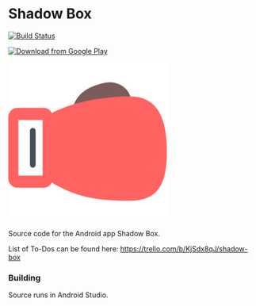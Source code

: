 # Shadow Box
[![Build Status](https://travis-ci.org/Mtelly/Shadow-Box.svg?branch=master)](https://travis-ci.org/Mtelly/Shadow-Box)

[![Download from Google Play](http://www.android.com/images/brand/android_app_on_play_large.png "Download from Google Play")](https://play.google.com/store/apps/details?id=tech.extropy.shadowbox&rdid=tech.extropy.shadowbox&pli=1)

![app icon](PlayStore_BoxingIcon.png)

Source code for the Android app Shadow Box.

List of To-Dos can be found here:
https://trello.com/b/KjSdx8qJ/shadow-box

### Building

Source runs in Android Studio.